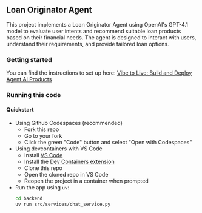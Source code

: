 ## Loan Originator Agent

This project implements a Loan Originator Agent using OpenAI's GPT-4.1 model to evaluate user intents and recommend suitable loan products based on their financial needs. The agent is designed to interact with users, understand their requirements, and provide tailored loan options.

### Getting started

You can find the instructions to set up here: [Vibe to Live: Build and Deploy Agent AI Products](https://wood-farmhouse-ac7.notion.site/Vibe-to-Live-Build-and-Deploy-Agent-AI-Products-29c77f1588908055ab3adb5d67e6f713)

### Running this code

#### Quickstart

* Using Github Codespaces (recommended)
    * Fork this repo
    * Go to your fork
    * Click the green "Code" button and select "Open with Codespaces"
* Using devcontainers with VS Code
    * Install [VS Code](https://code.visualstudio.com/)
    * Install the [Dev Containers extension](https://marketplace.visualstudio.com/items?itemName=ms-vscode-remote.remote-containers)
    * Clone this repo
    * Open the cloned repo in VS Code
    * Reopen the project in a container when prompted
* Run the app using `uv`:
    ```bash
    cd backend
    uv run src/services/chat_service.py
    ```

